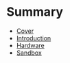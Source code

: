 # Summary

* [Cover](README.md)
* [Introduction](documentation/Introduction.md)
* [Hardware](documentation/Hardware.md)
* [Sandbox](documentation/Sandbox.md)

